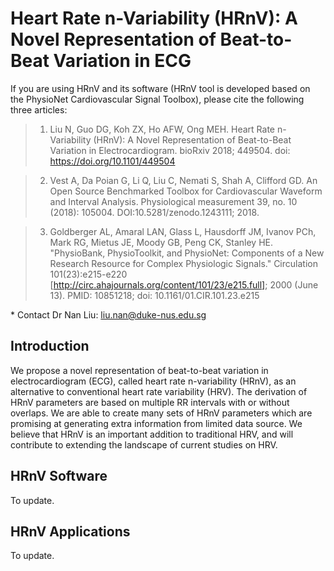# Heart Rate n-Variability (HRnV): A Novel Representation of Beat-to-Beat Variation in ECG

If you are using HRnV and its software (HRnV tool is developed based on the PhysioNet Cardiovascular Signal Toolbox), please cite the following three articles:
> 1) Liu N, Guo DG, Koh ZX, Ho AFW, Ong MEH. Heart Rate n-Variability (HRnV): A Novel Representation of Beat-to-Beat Variation in Electrocardiogram. bioRxiv 2018; 449504. doi: https://doi.org/10.1101/449504

> 2) Vest A, Da Poian G, Li Q, Liu C, Nemati S, Shah A, Clifford GD. An Open Source Benchmarked Toolbox for Cardiovascular Waveform and Interval Analysis. Physiological measurement 39, no. 10 (2018): 105004. DOI:10.5281/zenodo.1243111; 2018. 

> 3) Goldberger AL, Amaral LAN, Glass L, Hausdorff JM, Ivanov PCh, Mark RG, Mietus JE, Moody GB, Peng CK, Stanley HE. "PhysioBank, PhysioToolkit, and PhysioNet: Components of a New Research Resource for Complex Physiologic Signals." Circulation 101(23):e215-e220 [http://circ.ahajournals.org/content/101/23/e215.full]; 2000 (June 13). PMID: 10851218; doi: 10.1161/01.CIR.101.23.e215

\* Contact Dr Nan Liu: liu.nan@duke-nus.edu.sg

## Introduction
We propose a novel representation of beat-to-beat variation in electrocardiogram (ECG), called heart rate n-variability (HRnV), as an alternative to conventional heart rate variability (HRV). The derivation of HRnV parameters are based on multiple RR intervals with or without overlaps. We are able to create many sets of HRnV parameters which are promising at generating extra information from limited data source. We believe that HRnV is an important addition to traditional HRV, and will contribute to extending the landscape of current studies on HRV.

## HRnV Software
To update.

## HRnV Applications
To update.
